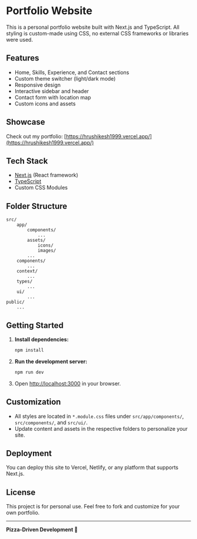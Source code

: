 
# Portfolio Website

This is a personal portfolio website built with Next.js and TypeScript. All styling is custom-made using CSS, no external CSS frameworks or libraries were used.

## Features
- Home, Skills, Experience, and Contact sections
- Custom theme switcher (light/dark mode)
- Responsive design
- Interactive sidebar and header
- Contact form with location map
- Custom icons and assets

## Showcase

Check out my portfolio: [https://hrushikesh1999.vercel.app/](https://hrushikesh1999.vercel.app/)

## Tech Stack
- [Next.js](https://nextjs.org/) (React framework)
- [TypeScript](https://www.typescriptlang.org/)
- Custom CSS Modules

## Folder Structure
```
src/
	app/
		components/
			...
		assets/
			icons/
			images/
		...
	components/
		...
	context/
		...
	types/
		...
	ui/
		...
public/
	...
```

## Getting Started
1. **Install dependencies:**
	 ```bash
	 npm install
	 ```
2. **Run the development server:**
	 ```bash
	 npm run dev
	 ```
3. Open [http://localhost:3000](http://localhost:3000) in your browser.

## Customization
- All styles are located in `*.module.css` files under `src/app/components/`, `src/components/`, and `src/ui/`.
- Update content and assets in the respective folders to personalize your site.

## Deployment
You can deploy this site to Vercel, Netlify, or any platform that supports Next.js.

## License
This project is for personal use. Feel free to fork and customize for your own portfolio.

---

**Pizza-Driven Development 🍕**
